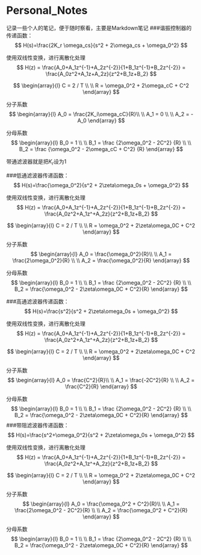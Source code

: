 # Personal_Notes
记录一些个人的笔记，便于随时察看，主要是Markdown笔记
###谐振控制器的传递函数：
$$
H(s)=\frac{2K_r \omega_cs}{s^2 + 2\omega_cs + \omega_0^2}
$$

使用双线性变换，进行离散化处理
$$
H(z) = \frac{A_0+A_1z^{-1}+A_2z^{-2}}{1+B_1z^{-1}+B_2z^{-2}} = \frac{A_0z^2+A_1z+A_2z}{z^2+B_1z+B_2}
$$

$$
\begin{array}{l}
C = 2 / T \\ \\
R = \omega_0^2 + 2\omega_cC + C^2
\end{array}
$$

分子系数
$$ \begin{array}{l}
A_0 = \frac{2K_i\omega_cC}{R}\\ \\
A_1 = 0 \\ \\
A_2 = -A_0
\end{array} $$

分母系数
$$ \begin{array}{l}
B_0 = 1 \\ \\
B_1 = \frac {2\omega_0^2 - 2C^2} {R} \\
\\
B_2 = \frac {\omega_0^2 - 2\omega_cC + C^2} {R} 
\end{array} $$

带通滤波器就是把$K_r$设为1

###低通滤波器传递函数：
$$
H(s)=\frac{\omega_0^2}{s^2 + 2\zeta\omega_0s + \omega_0^2}
$$

使用双线性变换，进行离散化处理
$$
H(z) = \frac{A_0+A_1z^{-1}+A_2z^{-2}}{1+B_1z^{-1}+B_2z^{-2}} = \frac{A_0z^2+A_1z^+A_2z}{z^2+B_1z+B_2}
$$

$$
\begin{array}{l}
C = 2 / T \\ \\
R = \omega_0^2 + 2\zeta\omega_0C + C^2
\end{array}
$$

分子系数
$$ \begin{array}{l}
A_0 = \frac{\omega_0^2}{R}\\ \\
A_1 = \frac{2\omega_0^2}{R} \\ \\
A_2 = \frac{\omega_0^2}{R}
\end{array} $$

分母系数
$$ \begin{array}{l}
B_0 = 1 \\ \\
B_1 = \frac {2\omega_0^2 - 2C^2} {R} \\
\\
B_2 = \frac{\omega_0^2 - 2\zeta\omega_0C + C^2}{R}
\end{array} $$

###高通滤波器传递函数：
$$
H(s)=\frac{s^2}{s^2 + 2\zeta\omega_0s + \omega_0^2}
$$

使用双线性变换，进行离散化处理
$$
H(z) = \frac{A_0+A_1z^{-1}+A_2z^{-2}}{1+B_1z^{-1}+B_2z^{-2}} = \frac{A_0z^2+A_1z^+A_2z}{z^2+B_1z+B_2}
$$

$$
\begin{array}{l}
C = 2 / T \\ \\
R = \omega_0^2 + 2\zeta\omega_0C + C^2
\end{array}
$$

分子系数
$$ \begin{array}{l}
A_0 = \frac{C^2}{R}\\ \\
A_1 = \frac{-2C^2}{R} \\ \\
A_2 = \frac{C^2}{R}
\end{array} $$

分母系数
$$ \begin{array}{l}
B_0 = 1 \\ \\
B_1 = \frac {2\omega_0^2 - 2C^2} {R} \\
\\
B_2 = \frac{\omega_0^2 - 2\zeta\omega_0C + C^2}{R}
\end{array} $$
###带阻滤波器传递函数：
$$
H(s)=\frac{s^2+\omega_0^2}{s^2 + 2\zeta\omega_0s + \omega_0^2}
$$

使用双线性变换，进行离散化处理
$$
H(z) = \frac{A_0+A_1z^{-1}+A_2z^{-2}}{1+B_1z^{-1}+B_2z^{-2}} = \frac{A_0z^2+A_1z^+A_2z}{z^2+B_1z+B_2}
$$

$$
\begin{array}{l}
C = 2 / T \\ \\
R = \omega_0^2 + 2\zeta\omega_0C + C^2
\end{array}
$$

分子系数
$$ \begin{array}{l}
A_0 = \frac{\omega_0^2 + C^2}{R}\\ \\
A_1 = \frac{2\omega_0^2 - 2C^2}{R} \\ \\
A_2 = \frac{\omega_0^2 + C^2}{R}
\end{array} $$

分母系数
$$ \begin{array}{l}
B_0 = 1 \\ \\
B_1 = \frac {2\omega_0^2 - 2C^2} {R} \\
\\
B_2 = \frac{\omega_0^2 - 2\zeta\omega_0C + C^2}{R}
\end{array} $$

